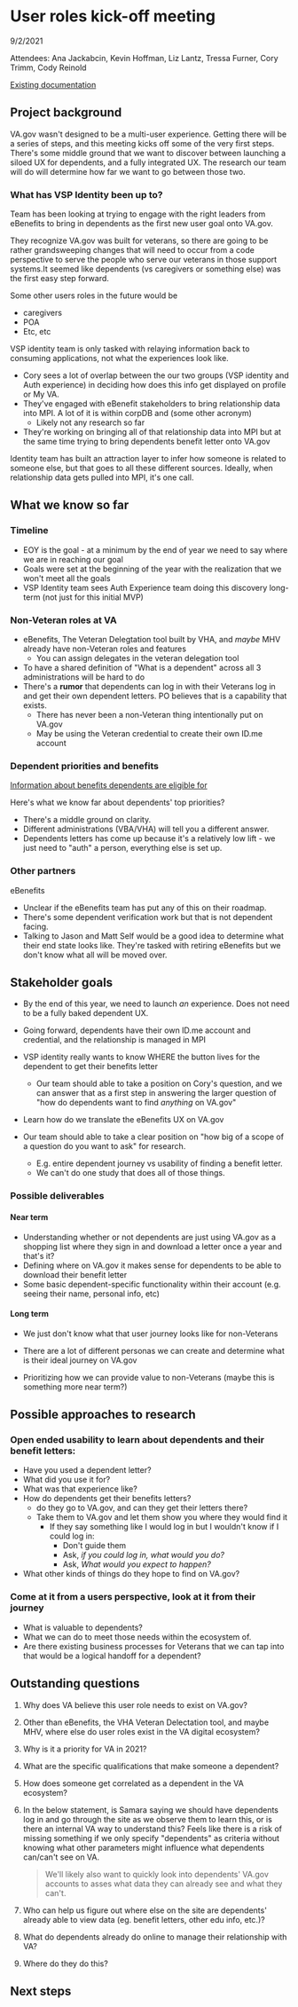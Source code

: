 # User roles kick-off meeting

9/2/2021

Attendees: Ana Jackabcin, Kevin Hoffman, Liz Lantz, Tressa Furner, Cory Trimm, Cody Reinold

[Existing documentation](https://github.com/department-of-veterans-affairs/va.gov-team/blob/master/teams/vsa/teams/authenticated-experience/sprint-objectives/samara-leave-planning.md#vagov-profile-user-roles--permissions-1)

## Project background

VA.gov wasn't designed to be a multi-user experience. Getting there will be a series of steps, and this meeting kicks off some of the very first steps.  There's some middle ground that we want to discover between launching a siloed UX for dependents, and a fully integrated UX. The research our team will do will determine how far we want to go between those two.

### What has VSP Identity been up to?

Team has been looking at trying to engage with the right leaders from eBenefits to bring in dependents as the first new user goal onto VA.gov.

They recognize VA.gov was built for veterans, so there are going to be rather grandsweeping changes that will need to occur from a code perspective to serve the people who serve our veterans in those support systems.It seemed like dependents (vs caregivers or something else) was the first easy step forward.

Some other users roles in the future would be

- caregivers
- POA
- Etc, etc

VSP identity team is only tasked with relaying information back to consuming applications, not what the experiences look like.

- Cory sees a lot of overlap between the our two groups (VSP identity and Auth experience) in deciding how does this info get displayed on profile or My VA.
- They've engaged with eBenefit stakeholders to bring relationship data into MPI. A lot of it is within corpDB and (some other acronym)
  - Likely not any research so far
- They're working on bringing all of that relationship data into MPI but at the same time trying to bring dependents benefit letter onto VA.gov

Identity team has built an attraction layer to infer how someone is related to someone else, but that goes to all these different sources.  Ideally, when relationship data gets pulled into MPI, it's one call.

## What we know so far

### Timeline

- EOY is the goal - at a minimum by the end of year we need to say where we are in reaching our goal
- Goals were set at the beginning of the year with the realization that we won't meet all the goals
- VSP Identity team sees Auth Experience team doing this discovery long-term (not just for this initial MVP)

### Non-Veteran roles at VA 

- eBenefits, The Veteran Delegtation tool built by VHA, and *maybe* MHV already have non-Veteran roles and features
  - You can assign delegates in the veteran delegation tool
- To have a shared definition of "What is a dependent" across all 3 administrations will be hard to do
- There's a **rumor** that dependents can log in with their Veterans log in and get their own dependent letters. PO believes that is a capability that exists. 
  - There has never been a non-Veteran thing intentionally put on VA.gov
  - May be using the Veteran credential to create their own ID.me account

### Dependent priorities and benefits

[Information about benefits dependents are eligible for](https://www.va.gov/family-member-benefits/#benefits-for-spouses,-dependents,-and-survivors)

Here's what we know far about dependents' top priorities?

- There's a middle ground on clarity.  
- Different administrations (VBA/VHA) will tell you a different answer.
- Dependents letters has come up because it's a relatively low lift - we just need to "auth" a person, everything else is set up.

### Other partners

eBenefits

- Unclear if the eBenefits team has put any of this on their roadmap. 
- There's some dependent verification work but that is not dependent facing.
- Talking to Jason and Matt Self would be a good idea to determine what their end state looks like.  They're tasked with retiring eBenefits but we don't know what all will be moved over. 

## Stakeholder goals

- By the end of this year, we need to launch *an* experience. Does not need to be a fully baked dependent UX.
- Going forward, dependents have their own ID.me account and credential, and the relationship is managed in MPI

- VSP identity really wants to know WHERE the button lives for the dependent to get their benefits letter
  - Our team should able to take a position on Cory's question, and we can answer that as a first step in answering the larger question of "how do dependents want to find *anything* on VA.gov"
- Learn how do we translate the eBenefits UX on VA.gov
- Our team should able to take a clear position on "how big of a scope of a question do you want to ask" for research.  
  - E.g. entire dependent journey vs usability of finding a benefit letter. 
  - We can't do one study that does all of those things.

### Possible deliverables

#### Near term

- Understanding whether or not dependents are just using VA.gov as a shopping list where they sign in and download a letter once a year and that's it?
- Defining where on VA.gov it makes sense for dependents to be able to download their benefit letter
- Some basic dependent-specific functionality within their account (e.g. seeing their name, personal info, etc)

#### Long term

- We just don't know what that user journey looks like for non-Veterans

- There are a lot of different personas we can create and determine what is their ideal journey on VA.gov

- Prioritizing how we can provide value to non-Veterans (maybe this is something more near term?)

## Possible approaches to research

### Open ended usability to learn about dependents and their benefit letters:

- Have you used a dependent letter? 
- What did you use it for? 
- What was that experience like? 
- How do dependents get their benefits letters?
  - do they go to VA.gov, and can they get their letters there?
  - Take them to VA.gov and let them show you where they would find it
    - If they say something like I would log in but I wouldn't know if I could log in:
      - Don't guide them 
      - Ask, *if you could log in, what would you do?* 
      - Ask, *What would you expect to happen?*
- What other kinds of things do they hope to find on VA.gov?

### Come at it from a users perspective, look at it from their journey

- What is valuable to dependents? 
- What we can do to meet those needs within the ecosystem of.  
- Are there existing business processes for Veterans that we can tap into that would be a logical handoff for a dependent? 

## Outstanding questions

1. Why does VA believe this user role needs to exist on VA.gov?

2. Other than eBenefits, the VHA Veteran Delectation tool, and maybe MHV, where else do user roles exist in the VA digital ecosystem?

3. Why is it a priority for VA in 2021?

4. What are the specific qualifications that make someone a dependent? 

5. How does someone get correlated as a dependent in the VA ecosystem?

6. In the below statement, is Samara saying we should have dependents log in and go through the site as we observe them to learn this, or is there an internal VA way to understand this? Feels like there is a risk of missing something if we only specify "dependents" as criteria without knowing what other parameters might influence what dependents can/can't see on VA.

   >  We'll likely also want to quickly look into dependents' VA.gov accounts to asses what data they can already see and what they can't.

6. Who can help us figure out where else on the site are dependents' already able to view data (eg. benefit letters, other edu info, etc.)?
7. What do dependents already do online to manage their relationship with VA?
8. Where do they do this?

## Next steps
